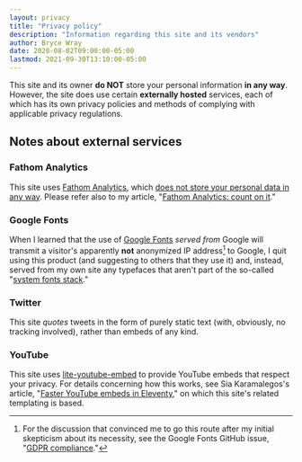 ```yaml
---
layout: privacy
title: "Privacy policy"
description: "Information regarding this site and its vendors"
author: Bryce Wray
date: 2020-08-02T09:00:00-05:00
lastmod: 2021-09-30T13:10:00-05:00
---
```


This site and its owner **do NOT** store your personal information **in any way**. However, the site does use certain **externally hosted** services, each of which has its own privacy policies and methods of complying with applicable privacy regulations.

## Notes about external services

### Fathom Analytics

This site uses [Fathom Analytics](https://usefathom.com), which [does not store your personal data in any way](https://usefathom.com/blog/anonymization). Please refer also to my article, "[Fathom Analytics: count on it](/posts/2020/06/fathom-analytics-count-on-it)."

### Google Fonts

When I learned that the use of [Google Fonts](https://fonts.google.com) *served from* Google will transmit a visitor's apparently **not** anonymized IP address[^Issue1495] to Google, I quit using this product (and suggesting to others that they use it) and, instead, served from my own site any typefaces that aren't part of the so-called "[system fonts stack](/posts/2018/10/web-typography-part-2)."

[^Issue1495]: For the discussion that convinced me to go this route after my initial skepticism about its necessity, see the Google Fonts GitHub issue, "[GDPR compliance](https://github.com/google/fonts/issues/1495)."

### Twitter

This site *quotes* tweets in the form of purely static text (with, obviously, no tracking involved), rather than embeds of any kind.

### YouTube

This site uses [lite-youtube-embed](https://github.com/paulirish/lite-youtube-embed) to provide YouTube embeds that respect your privacy. For details concerning how this works, see Sia Karamalegos's article, "[Faster YouTube embeds in Eleventy](https://sia.codes/posts/lite-youtube-embed-eleventy/)," on which this site's related templating is based.
